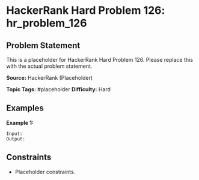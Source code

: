 # HackerRank Hard Problem 126: hr_problem_126

## Problem Statement

This is a placeholder for HackerRank Hard Problem 126.
Please replace this with the actual problem statement.

**Source:** HackerRank (Placeholder)

**Topic Tags:** #placeholder
**Difficulty:** Hard

## Examples

**Example 1:**

```
Input:
Output:
```

## Constraints

- Placeholder constraints.
